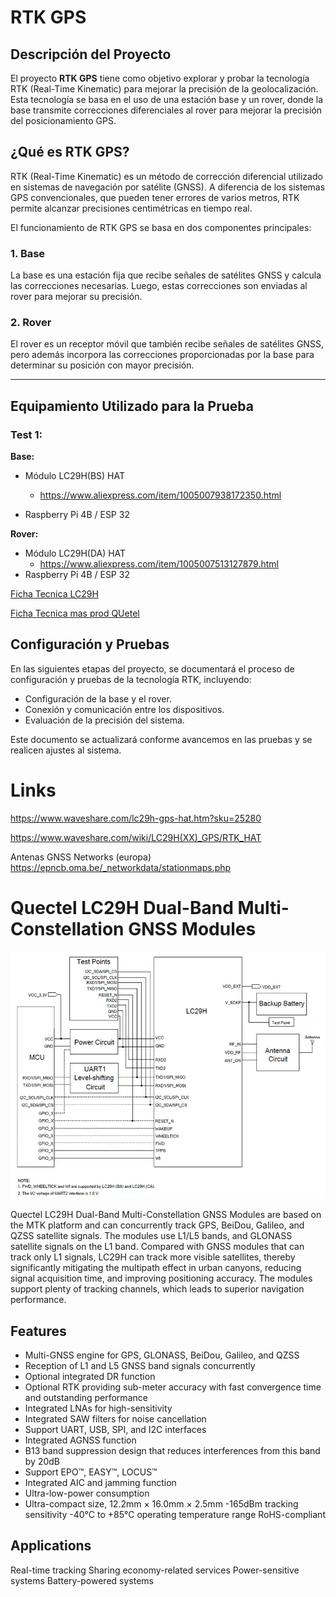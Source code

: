 # RTK GPS

## Descripción del Proyecto

El proyecto **RTK GPS** tiene como objetivo explorar y probar la tecnología RTK (Real-Time Kinematic) para mejorar la precisión de la geolocalización. Esta tecnología se basa en el uso de una estación base y un rover, donde la base transmite correcciones diferenciales al rover para mejorar la precisión del posicionamiento GPS.

## ¿Qué es RTK GPS?

RTK (Real-Time Kinematic) es un método de corrección diferencial utilizado en sistemas de navegación por satélite (GNSS). A diferencia de los sistemas GPS convencionales, que pueden tener errores de varios metros, RTK permite alcanzar precisiones centimétricas en tiempo real.

El funcionamiento de RTK GPS se basa en dos componentes principales:

### 1. Base
La base es una estación fija que recibe señales de satélites GNSS y calcula las correcciones necesarias. Luego, estas correcciones son enviadas al rover para mejorar su precisión.

### 2. Rover
El rover es un receptor móvil que también recibe señales de satélites GNSS, pero además incorpora las correcciones proporcionadas por la base para determinar su posición con mayor precisión.

---

## Equipamiento Utilizado para la Prueba

### Test 1:

**Base:**
- Módulo LC29H(BS) HAT 
    - https://www.aliexpress.com/item/1005007938172350.html

- Raspberry Pi 4B / ESP 32

**Rover:**
- Módulo LC29H(DA) HAT
    -   https://www.aliexpress.com/item/1005007513127879.html
- Raspberry Pi 4B / ESP 32



[Ficha Tecnica LC29H](./docs/Quectel_LC29H_GNSS_Specification_V11-1.pdf)

[Ficha Tecnica mas prod QUetel](./docs/Quectel_Product_Brochure_V8.2.pdf)

## Configuración y Pruebas

En las siguientes etapas del proyecto, se documentará el proceso de configuración y pruebas de la tecnología RTK, incluyendo:
- Configuración de la base y el rover.
- Conexión y comunicación entre los dispositivos.
- Evaluación de la precisión del sistema.

Este documento se actualizará conforme avancemos en las pruebas y se realicen ajustes al sistema.


# Links


https://www.waveshare.com/lc29h-gps-hat.htm?sku=25280

https://www.waveshare.com/wiki/LC29H(XX)_GPS/RTK_HAT


Antenas GNSS Networks (europa)
https://epncb.oma.be/_networkdata/stationmaps.php




# Quectel LC29H Dual-Band Multi-Constellation GNSS Modules

![Diagram](./docs/images/Block%20Diagram.webp)

Quectel LC29H Dual-Band Multi-Constellation GNSS Modules are based on the MTK platform and can concurrently track GPS, BeiDou, Galileo, and QZSS satellite signals. The modules use L1/L5 bands, and GLONASS satellite signals on the L1 band. Compared with GNSS modules that can track only L1 signals, LC29H can track more visible satellites, thereby significantly mitigating the multipath effect in urban canyons, reducing signal acquisition time, and improving positioning accuracy. The modules support plenty of tracking channels, which leads to superior navigation performance.

## Features
- Multi-GNSS engine for GPS, GLONASS, BeiDou, Galileo, and QZSS
- Reception of L1 and L5 GNSS band signals concurrently
- Optional integrated DR function
- Optional RTK providing sub-meter accuracy with fast convergence time and outstanding performance
- Integrated LNAs for high-sensitivity
- Integrated SAW filters for noise cancellation
- Support UART, USB, SPI, and I2C interfaces
- Integrated AGNSS function
- B13 band suppression design that reduces interferences from this band by 20dB
- Support EPO™, EASY™, LOCUS™
- Integrated AIC and jamming function
- Ultra-low-power consumption
- Ultra-compact size, 12.2mm × 16.0mm × 2.5mm
    -165dBm tracking sensitivity
    -40°C to +85°C operating temperature range
RoHS-compliant


## Applications
Real-time tracking
Sharing economy-related services
Power-sensitive systems
Battery-powered systems